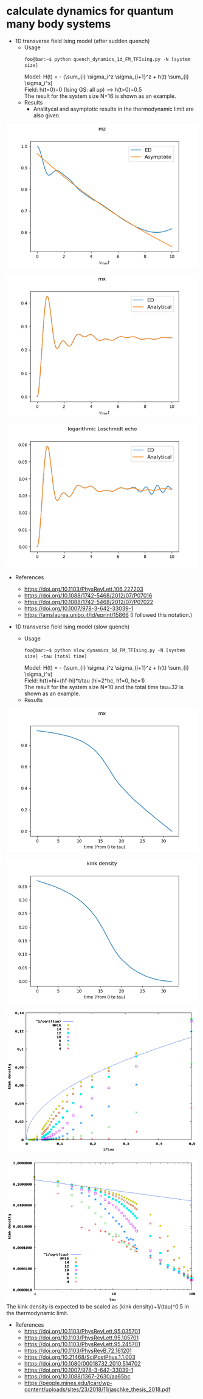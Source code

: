 # calculate dynamics for quantum many body systems

* 1D transverse field Ising model (after sudden quench)
  * Usage
    ```console
    foo@bar:~$ python quench_dynamics_1d_FM_TFIsing.py -N [system size]
    ```
    Model: H(t) = - (\sum_{i} \sigma_i^z \sigma_{i+1}^z + h(t) \sum_{i} \sigma_i^x) <br>
    Field: h(t=0)=0 (Ising GS: all up) --> h(t>0)=0.5 <br>
    The result for the system size N=16 is shown as an example.
  * Results
    * Analitycal and asymptotic results in the thermodynamic limit are also given.

![magnetization (Ising direction)](https://raw.githubusercontent.com/ryuikaneko/exact_diagonalization_dynamics/master/quench_dynamics_1d_FM_TFIsing__field_0_to_small/fig_mz.png "magnetization (Ising direction)")

![magnetization (field direction)](https://raw.githubusercontent.com/ryuikaneko/exact_diagonalization_dynamics/master/quench_dynamics_1d_FM_TFIsing__field_0_to_small/fig_mx.png "magnetization (field direction)")

![logarithmic Loschmidt echo](https://raw.githubusercontent.com/ryuikaneko/exact_diagonalization_dynamics/master/quench_dynamics_1d_FM_TFIsing__field_0_to_small/fig_loschmidt_echo.png "logarithmic Loschmidt echo")

  * References
    * https://doi.org/10.1103/PhysRevLett.106.227203
    * https://doi.org/10.1088/1742-5468/2012/07/P07016
    * https://doi.org/10.1088/1742-5468/2012/07/P07022
    * https://doi.org/10.1007/978-3-642-33039-1
    * https://amslaurea.unibo.it/id/eprint/15866 (I followed this notation.)

* 1D transverse field Ising model (slow quench)
  * Usage
    ```console
    foo@bar:~$ python slow_dynamics_1d_FM_TFIsing.py -N [system size] -tau [total time]
    ```
    Model: H(t) = - (\sum_{i} \sigma_i^z \sigma_{i+1}^z + h(t) \sum_{i} \sigma_i^x) <br>
    Field: h(t)=hi+(hf-hi)\*t/tau (hi=2\*hc, hf=0, hc=1) <br>
    The result for the system size N=10 and the total time tau=32 is shown as an example.
  * Results

![magnetization (field direction)](https://raw.githubusercontent.com/ryuikaneko/exact_diagonalization_dynamics/master/slow_dynamics_1d_FM_TFIsing__field_large_to_0/fig_mx.png "magnetization (field direction)")

![kink density](https://raw.githubusercontent.com/ryuikaneko/exact_diagonalization_dynamics/master/slow_dynamics_1d_FM_TFIsing__field_large_to_0/fig_kink_density.png "kink density")

![scaling of kink density 1](https://raw.githubusercontent.com/ryuikaneko/exact_diagonalization_dynamics/master/slow_dynamics_1d_FM_TFIsing__field_large_to_0/dat_kinkdens_scaling/fig_kinkdens_vs_inversetau.png "scaling of kink density 1")

![scaling of kink density 2](https://raw.githubusercontent.com/ryuikaneko/exact_diagonalization_dynamics/master/slow_dynamics_1d_FM_TFIsing__field_large_to_0/dat_kinkdens_scaling/fig_kinkdens_vs_tau_loglog.png "scaling of kink density 2") <br>
The kink density is expected to be scaled as (kink density)~1/(tau)^0.5 in the thermodynamic limit.

  * References
    * https://doi.org/10.1103/PhysRevLett.95.035701
    * https://doi.org/10.1103/PhysRevLett.95.105701
    * https://doi.org/10.1103/PhysRevLett.95.245701
    * https://doi.org/10.1103/PhysRevB.72.161201
    * https://doi.org/10.21468/SciPostPhys.1.1.003
    * https://doi.org/10.1080/00018732.2010.514702
    * https://doi.org/10.1007/978-3-642-33039-1
    * https://doi.org/10.1088/1367-2630/aa65bc
    * https://people.mines.edu/lcarr/wp-content/uploads/sites/23/2018/11/jaschke_thesis_2018.pdf
